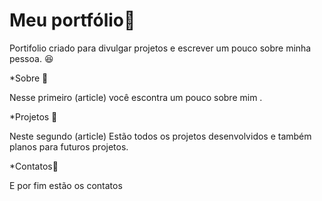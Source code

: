          
<h1> Meu portfólio📖 </h1>

<p> Portifolio criado para divulgar projetos e escrever um pouco sobre minha pessoa. 😆</p>


 *Sobre 🧍
 
Nesse primeiro (article) você escontra um pouco sobre mim .



 *Projetos 🚧</strong>
 
Neste segundo (article) Estão todos os projetos desenvolvidos e também planos para futuros projetos.


  *Contatos📇
 
E por fim estão os contatos

